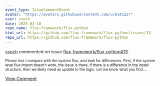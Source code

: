 ```yaml
---
event_type: IssueCommentEvent
avatar: "https://avatars.githubusercontent.com/u/814322?"
user: vsoch
date: 2025-03-10
repo_name: flux-framework/flux-python
html_url: https://github.com/flux-framework/flux-python/issues/13
repo_url: https://github.com/flux-framework/flux-python
---
```


<a href='https://github.com/vsoch' target='_blank'>vsoch</a> commented on issue <a href='https://github.com/flux-framework/flux-python/issues/13' target='_blank'>flux-framework/flux-python#13</a>.

<small>Please test / compare with the system flux, and look for differences. First, if the system level flux import doesn't work, the issue is there. If there is a difference in the install structure, then we likely need an update to the logic. Let me know what you find....</small>

<a href='https://github.com/flux-framework/flux-python/issues/13' target='_blank'>View Comment</a>